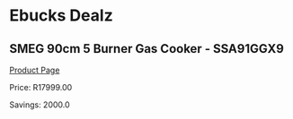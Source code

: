 
# Ebucks Dealz
## SMEG 90cm 5 Burner Gas Cooker - SSA91GGX9
[Product Page](https://www.ebucks.com/web/shop/productSelected.do?prodId=453392854&catId=1196429345)

Price: R17999.00

Savings: 2000.0


	